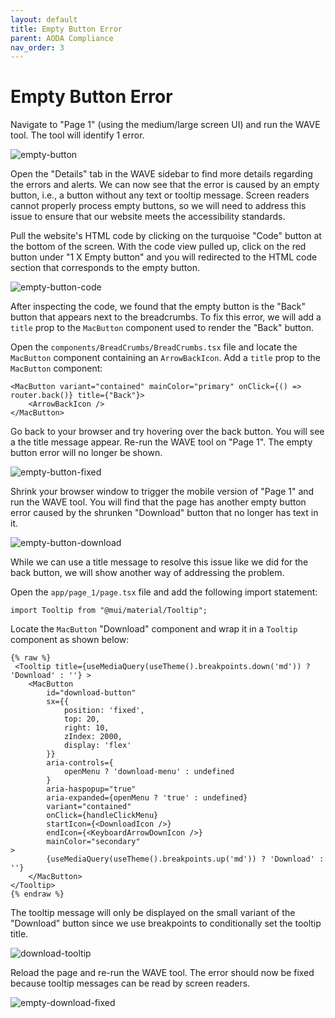 ```yaml
---
layout: default
title: Empty Button Error
parent: AODA Compliance
nav_order: 3
---
```


# Empty Button Error

Navigate to "Page 1" (using the medium/large screen UI) and run the WAVE tool. The tool will identify 1 error.

![empty-button](assets/img/empty-button.png)

Open the "Details" tab in the WAVE sidebar to find more details regarding the errors and alerts. We can now see that the error is caused by an empty button, i.e., a button without any text or tooltip message. Screen readers cannot properly process empty buttons, so we will need to address this issue to ensure that our website meets the accessibility standards.

Pull the website's HTML code by clicking on the turquoise "Code" button at the bottom of the screen. With the code view pulled up, click on the red button under "1 X Empty button" and you will redirected to the HTML code section that corresponds to the empty button. 

![empty-button-code](assets/img/empty-button-code.png)

After inspecting the code, we found that the empty button is the "Back" button that appears next to the breadcrumbs. To fix this error, we will add a `title` prop to the `MacButton` component used to render the "Back" button.

Open the `components/BreadCrumbs/BreadCrumbs.tsx` file and locate the `MacButton` component containing an `ArrowBackIcon`. Add a `title` prop to the `MacButton` component:
```
<MacButton variant="contained" mainColor="primary" onClick={() => router.back()} title={"Back"}>
    <ArrowBackIcon />
</MacButton>
```

Go back to your browser and try hovering over the back button. You will see a the title message appear.
Re-run the WAVE tool on "Page 1". The empty button error will no longer be shown.

![empty-button-fixed](assets/img/empty-button-fixed.png)

Shrink your browser window to trigger the mobile version of "Page 1" and run the WAVE tool. You will find that the page has another empty button error caused by the shrunken "Download" button that no longer has text in it. 

![empty-button-download](assets/img/empty-button-download.png)

While we can use a title message to resolve this issue like we did for the back button, we will show another way of addressing the problem.

Open the `app/page_1/page.tsx` file and add the following import statement:
```
import Tooltip from "@mui/material/Tooltip";
```

Locate the `MacButton` "Download" component and wrap it in a `Tooltip` component as shown below:
```
{% raw %}
 <Tooltip title={useMediaQuery(useTheme().breakpoints.down('md')) ? 'Download' : ''} >
	<MacButton
		id="download-button"
		sx={{
			position: 'fixed',
			top: 20,
			right: 10,
			zIndex: 2000,
			display: 'flex'
		}}
		aria-controls={
			openMenu ? 'download-menu' : undefined
		}
		aria-haspopup="true"
		aria-expanded={openMenu ? 'true' : undefined}
		variant="contained"
		onClick={handleClickMenu}
		startIcon={<DownloadIcon />}
		endIcon={<KeyboardArrowDownIcon />}
		mainColor="secondary"
>
		{useMediaQuery(useTheme().breakpoints.up('md')) ? 'Download' : ''}
	</MacButton>
</Tooltip>
{% endraw %}
```
The tooltip message will only be displayed on the small variant of the "Download" button since we use breakpoints to conditionally set the tooltip title. 

![download-tooltip](assets/img/download-tooltip.png)

Reload the page and re-run the WAVE tool. The error should now be fixed because tooltip messages can be read by screen readers.

![empty-download-fixed](assets/img/empty-download-fixed.png)